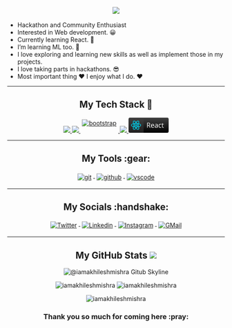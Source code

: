 <!-- markdownlint-disable-next-line -->
<p align="center"><img src="https://github-hero-readme.vercel.app/api?username=iamakhileshmishra&linkedin=iamakhileshmishra&twitter=akhilesh1m" href="https://linktr.ee/iamakhileshmishra"/>

- Hackathon and Community Enthusiast
- Interested in Web development. :grinning:
- Currently learning React. :star_struck:
- I’m learning ML too. :muscle:
- I love exploring and learning new skills as well as implement those in my projects.
- I love taking parts in hackathons. :sunglasses:
- Most important thing :heart: I enjoy what I do. :heart:

---
<!-- Badges used from https://github.com/klaasnicolaas/ColoredBadges -->
<h2 align="center">My Tech Stack 🧰</h2>
<p align="center">
<a href="#">
<img src="https://raw.githubusercontent.com/klaasnicolaas/ColoredBadges/master/svg/dev/languages/html.svg">
</a>
<a href="#">
<img src="https://raw.githubusercontent.com/klaasnicolaas/ColoredBadges/master/svg/dev/languages/css3.svg">
</a>
<a href="https://getbootstrap.com/">
    <img src="https://raw.githubusercontent.com/klaasnicolaas/ColoredBadges/master/svg/dev/frameworks/bootstrap.svg" alt="bootstrap" style="vertical-align:top; margin:4px">
</a>
<a href="https://developer.mozilla.org/en-US/docs/Web/JavaScript">
<img src="https://raw.githubusercontent.com/klaasnicolaas/ColoredBadges/master/svg/dev/languages/js.svg">
</a>   
<a href="https://reactjs.org/">
<img src="https://github.com/Cusatelli/Colored-Badges/blob/main/svg/frameworks/react.svg" height="35" />
</a>
</p>

---

<h2 align="center">My Tools :gear: </h2>
<p align="center">
<a href="https://git-scm.com">
<img src="https://raw.githubusercontent.com/klaasnicolaas/ColoredBadges/prod/svg/dev/tools/git.svg" alt="git" style="vertical-align:top; margin:4px">
</a>
<a href="https://github.com/iamakhileshmishra">
<img src="https://raw.githubusercontent.com/klaasnicolaas/ColoredBadges/prod/svg/dev/services/github.svg" alt="github" style="vertical-align:top; margin:4px">
</a>
<a href="https://code.visualstudio.com/">
<img src="https://raw.githubusercontent.com/klaasnicolaas/ColoredBadges/master/svg/dev/tools/visualstudio_code.svg" alt="vscode" style="vertical-align:top; margin:4px">
</a>
</p>

---

<h2 align="center">My Socials :handshake: </h2>
<p align="center">
<a href="https://twitter.com/akhilesh1m">
<img src="https://raw.githubusercontent.com/klaasnicolaas/ColoredBadges/master/svg/social/twitter.svg" alt="Twitter" style="vertical-align:top; margin:4px">
</a>
<a href="https://linkedin.com/in/iamakhileshmishra">
<img src="https://raw.githubusercontent.com/klaasnicolaas/ColoredBadges/master/svg/social/linkedin.svg" alt="Linkedin" style="vertical-align:top; margin:4px">
</a>
<a href="https://instagram.com/iamakhileshmishra">
<img src="https://raw.githubusercontent.com/klaasnicolaas/ColoredBadges/prod/svg/social/instagram.svg" alt="Instagram" style="vertical-align:top; margin:4px">
</a>
<a href="mailto:contactakhileshmishra@gmail.com">
<img src="https://raw.githubusercontent.com/klaasnicolaas/ColoredBadges/prod/svg/social/gmail.svg" alt="GMail" style="vertical-align:top; margin:4px">
</a>
</p>

---

<h2 align="center">My GitHub Stats <img src="https://github.githubassets.com/images/spinners/octocat-spinner-64.gif"/></h2>

<p align="center"><img src="https://github.com/iamakhileshmishra/iamakhileshmishra/blob/main/gif-20221002-230115.gif" alt="@iamakhileshmishra Gitub Skyline" width="600" /></p>

<p align="center"><img src="https://github-readme-stats.vercel.app/api?username=iamakhileshmishra&theme=dracula&show_icons=true" alt="iamakhileshmishra" width="400" />
<img src="http://github-readme-streak-stats.herokuapp.com?user=iamakhileshmishra&theme=dracula&hide_border=false" alt ="iamakhileshmishra" width="400" />
</p>
<p align="center"> <img src="https://komarev.com/ghpvc/?username=iamakhileshmishra&label=Profile%20views&color=0e75b6&style=flat" alt="iamakhileshmishra" /> </p>

<h3 align="center">Thank you so much for coming here :pray:</h3>
